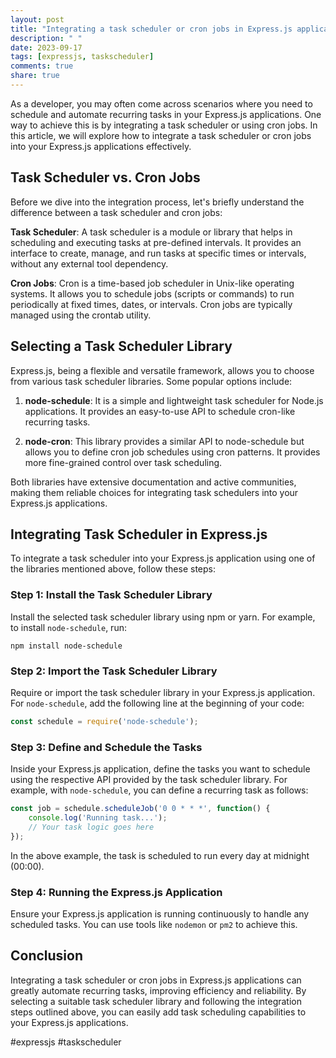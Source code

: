 ```yaml
---
layout: post
title: "Integrating a task scheduler or cron jobs in Express.js applications"
description: " "
date: 2023-09-17
tags: [expressjs, taskscheduler]
comments: true
share: true
---
```


As a developer, you may often come across scenarios where you need to schedule and automate recurring tasks in your Express.js applications. One way to achieve this is by integrating a task scheduler or using cron jobs. In this article, we will explore how to integrate a task scheduler or cron jobs into your Express.js applications effectively.

## Task Scheduler vs. Cron Jobs

Before we dive into the integration process, let's briefly understand the difference between a task scheduler and cron jobs:

**Task Scheduler**: A task scheduler is a module or library that helps in scheduling and executing tasks at pre-defined intervals. It provides an interface to create, manage, and run tasks at specific times or intervals, without any external tool dependency.

**Cron Jobs**: Cron is a time-based job scheduler in Unix-like operating systems. It allows you to schedule jobs (scripts or commands) to run periodically at fixed times, dates, or intervals. Cron jobs are typically managed using the crontab utility.

## Selecting a Task Scheduler Library

Express.js, being a flexible and versatile framework, allows you to choose from various task scheduler libraries. Some popular options include:

1. **node-schedule**: It is a simple and lightweight task scheduler for Node.js applications. It provides an easy-to-use API to schedule cron-like recurring tasks.

2. **node-cron**: This library provides a similar API to node-schedule but allows you to define cron job schedules using cron patterns. It provides more fine-grained control over task scheduling.

Both libraries have extensive documentation and active communities, making them reliable choices for integrating task schedulers into your Express.js applications.

## Integrating Task Scheduler in Express.js

To integrate a task scheduler into your Express.js application using one of the libraries mentioned above, follow these steps:

### Step 1: Install the Task Scheduler Library

Install the selected task scheduler library using npm or yarn. For example, to install `node-schedule`, run:

```shell
npm install node-schedule
```

### Step 2: Import the Task Scheduler Library

Require or import the task scheduler library in your Express.js application. For `node-schedule`, add the following line at the beginning of your code:

```javascript
const schedule = require('node-schedule');
```

### Step 3: Define and Schedule the Tasks

Inside your Express.js application, define the tasks you want to schedule using the respective API provided by the task scheduler library. For example, with `node-schedule`, you can define a recurring task as follows:

```javascript
const job = schedule.scheduleJob('0 0 * * *', function() {
    console.log('Running task...');
    // Your task logic goes here
});
```

In the above example, the task is scheduled to run every day at midnight (00:00).

### Step 4: Running the Express.js Application

Ensure your Express.js application is running continuously to handle any scheduled tasks. You can use tools like `nodemon` or `pm2` to achieve this.

## Conclusion

Integrating a task scheduler or cron jobs in Express.js applications can greatly automate recurring tasks, improving efficiency and reliability. By selecting a suitable task scheduler library and following the integration steps outlined above, you can easily add task scheduling capabilities to your Express.js applications.

#expressjs #taskscheduler